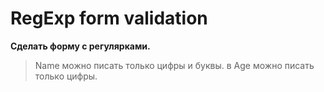 # RegExp form validation

<b>Сделать форму с регулярками. </b>

> Name можно писать только цифры и буквы.
> в Age можно писать только цифры.

